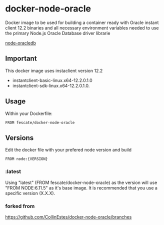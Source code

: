 # docker-node-oracle


Docker image to be used for building a container ready with Oracle instant client 12.2 binaries and all necessary environment variables needed to use the primary Node.js Oracle Database driver librarie

[node-oracledb](https://github.com/oracle/node-oracledb)

## Important

This docker image uses instaclient version 12.2
* instantclient-basic-linux.x64-12.2.0.1.0
* instantclient-sdk-linux.x64-12.2.0.1.0.

## Usage

Within your Dockerfile:

```
FROM fescate/docker-node-oracle
```


## Versions

Edit the docker file with your prefered node version and build

```
FROM node:{VERSION}
```


### :latest

Using "latest" (FROM fescate/docker-node-oracle) as the version will use "FROM NODE:6.11.5" as it's base image.  It is recommended that you use a specific version (X.X.X).


### forked from
https://github.com/CollinEstes/docker-node-oracle/branches